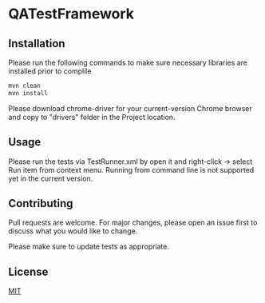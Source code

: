# QATestFramework
 
## Installation 
Please run the following commands to make sure necessary libraries are installed prior to complile
```bash
mvn clean 
mvn install 
```
Please download chrome-driver for your current-version Chrome browser and copy to "drivers" folder in the Project location.

## Usage 
Please run the tests via TestRunner.xml by open it and right-click -> select Run item from context menu. 
Running from command line is not supported yet in the current version. 

## Contributing
Pull requests are welcome. For major changes, please open an issue first to discuss what you would like to change.

Please make sure to update tests as appropriate.

## License
[MIT](https://choosealicense.com/licenses/mit/)

